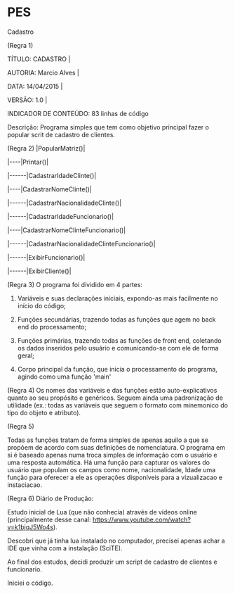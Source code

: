 # PES

Cadastro

(Regra 1)

TÍTULO: CADASTRO |

AUTORIA: Marcio Alves |

DATA: 14/04/2015 |

VERSÃO: 1.0 |

INDICADOR DE CONTEÚDO: 83 linhas de código

Descrição: Programa simples que tem como objetivo principal fazer o popular scrit de cadastro de clientes. 

(Regra 2) |PopularMatriz()|

|----|Printar()|

|------|CadastrarIdadeClinte()|

|----|CadastrarNomeClinte()|

|------|CadastrarNacionalidadeClinte()|

|------|CadastrarIdadeFuncionario()|

|----|CadastrarNomeClinteFuncionario()|

|------|CadastrarNacionalidadeClinteFuncionario()|

|------|ExibirFuncionario()|

|------|ExibirCliente()|

(Regra 3) O programa foi dividido em 4 partes:

1) Variáveis e suas declarações iniciais, expondo-as mais facilmente no início do código;

2) Funções secundárias, trazendo todas as funções que agem no back end do processamento;

3) Funções primárias, trazendo todas as funções de front end, coletando os dados inseridos pelo usuário e comunicando-se com ele de forma geral;

4) Corpo principal da função, que inicia o processamento do programa, agindo como uma função 'main'


(Regra 4) 
Os nomes das variáveis e das funções estão auto-explicativos quanto ao seu propósito e genéricos. 
Seguem ainda uma padronização de utilidade (ex.: todas as variáveis que seguem o formato com minemonico do tipo do objeto e atributo).

(Regra 5)

Todas as funções tratam de forma simples de apenas aquilo a que se propõem de acordo com suas definições de nomenclatura.
O programa em si é baseado apenas numa troca simples de informação com o usuário e uma resposta automática.
Há uma função para capturar os valores do usuário que populam os campos como nome, nacionalidade, Idade
uma função para oferecer a ele as operações disponíveis para a vizualizacao e instaciacao.

(Regra 6) 
Diário de Produção:


Estudo inicial de Lua (que não conhecia) através de vídeos online (principalmente desse canal:  https://www.youtube.com/watch?v=k1bjqJ5Wo4s).

Descobri que já tinha lua instalado no computador, precisei apenas achar a IDE que vinha com a instalação (SciTE).

Ao final dos estudos, decidi produzir um script de cadastro de clientes e funcionario.

Iniciei o código.

